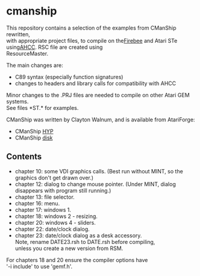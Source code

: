 # cmanship

This repository contains a selection of the examples from CManShip rewritten,\
with appropriate project files, to compile on the[Firebee](http://acp.atari.org/) and Atari STe using[AHCC](http://members.chello.nl/h.robbers/). RSC file are created using\
ResourceMaster.

The main changes are:

* C89 syntax (especially function signatures)
* changes to headers and library calls for compatibility with AHCC

Minor changes to the .PRJ files are needed to compile on other Atari GEM systems.\
See files \*ST.\* for examples.

CManShip was written by Clayton Walnum, and is available from AtariForge:

* CManShip [HYP](http://dev-docs.atariforge.org/files/cmanship.hyp)
* CManShip [disk](http://dev-docs.atariforge.org/files/cmanship.zip)

## Contents

* chapter 10: some VDI graphics calls. (Best run without MINT, so the graphics don't get drawn over.)
* chapter 12: dialog to change mouse pointer. (Under MINT, dialog disappears with program still running.)
* chapter 13: file selector.
* chapter 16: menu.
* chapter 17: windows 1.
* chapter 18: windows 2 - resizing.
* chapter 20: windows 4 - sliders.
* chapter 22: date/clock dialog.
* chapter 23: date/clock dialog as a desk accessory.\
  Note, rename DATE23.rsh to DATE.rsh before compiling,\
  unless you create a new version from RSM.

For chapters 18 and 20 ensure the compiler options have\
'-i include' to use 'gemf.h'.
